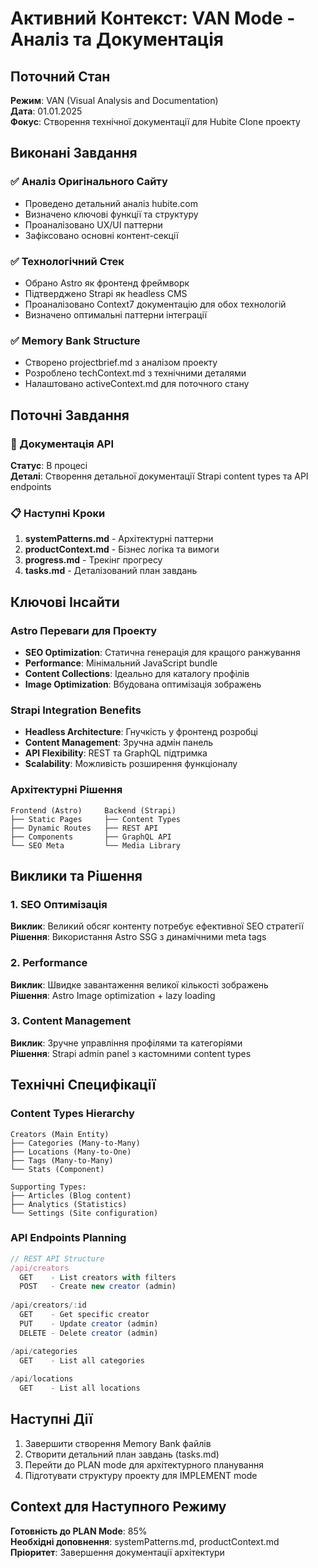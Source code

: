 # Активний Контекст: VAN Mode - Аналіз та Документація

## Поточний Стан
**Режим**: VAN (Visual Analysis and Documentation)  
**Дата**: 01.01.2025  
**Фокус**: Створення технічної документації для Hubite Clone проекту

## Виконані Завдання

### ✅ Аналіз Оригінального Сайту
- Проведено детальний аналіз hubite.com
- Визначено ключові функції та структуру
- Проаналізовано UX/UI паттерни
- Зафіксовано основні контент-секції

### ✅ Технологічний Стек
- Обрано Astro як фронтенд фреймворк
- Підтверджено Strapi як headless CMS
- Проаналізовано Context7 документацію для обох технологій
- Визначено оптимальні паттерни інтеграції

### ✅ Memory Bank Structure
- Створено projectbrief.md з аналізом проекту
- Розроблено techContext.md з технічними деталями
- Налаштовано activeContext.md для поточного стану

## Поточні Завдання

### 🔄 Документація API
**Статус**: В процесі  
**Деталі**: Створення детальної документації Strapi content types та API endpoints

### 📋 Наступні Кроки
1. **systemPatterns.md** - Архітектурні паттерни
2. **productContext.md** - Бізнес логіка та вимоги
3. **progress.md** - Трекінг прогресу
4. **tasks.md** - Деталізований план завдань

## Ключові Інсайти

### Astro Переваги для Проекту
- **SEO Optimization**: Статична генерація для кращого ранжування
- **Performance**: Мінімальний JavaScript bundle
- **Content Collections**: Ідеально для каталогу профілів
- **Image Optimization**: Вбудована оптимізація зображень

### Strapi Integration Benefits
- **Headless Architecture**: Гнучкість у фронтенд розробці
- **Content Management**: Зручна адмін панель
- **API Flexibility**: REST та GraphQL підтримка
- **Scalability**: Можливість розширення функціоналу

### Архітектурні Рішення
```
Frontend (Astro)     Backend (Strapi)
├── Static Pages     ├── Content Types
├── Dynamic Routes   ├── REST API
├── Components       ├── GraphQL API
└── SEO Meta         └── Media Library
```

## Виклики та Рішення

### 1. SEO Оптимізація
**Виклик**: Великий обсяг контенту потребує ефективної SEO стратегії  
**Рішення**: Використання Astro SSG з динамічними meta tags

### 2. Performance
**Виклик**: Швидке завантаження великої кількості зображень  
**Рішення**: Astro Image optimization + lazy loading

### 3. Content Management
**Виклик**: Зручне управління профілями та категоріями  
**Рішення**: Strapi admin panel з кастомними content types

## Технічні Специфікації

### Content Types Hierarchy
```
Creators (Main Entity)
├── Categories (Many-to-Many)
├── Locations (Many-to-One)
├── Tags (Many-to-Many)
└── Stats (Component)

Supporting Types:
├── Articles (Blog content)
├── Analytics (Statistics)
└── Settings (Site configuration)
```

### API Endpoints Planning
```typescript
// REST API Structure
/api/creators
  GET    - List creators with filters
  POST   - Create new creator (admin)
  
/api/creators/:id
  GET    - Get specific creator
  PUT    - Update creator (admin)
  DELETE - Delete creator (admin)

/api/categories
  GET    - List all categories
  
/api/locations
  GET    - List all locations
```

## Наступні Дії
1. Завершити створення Memory Bank файлів
2. Створити детальний план завдань (tasks.md)
3. Перейти до PLAN mode для архітектурного планування
4. Підготувати структуру проекту для IMPLEMENT mode

## Context для Наступного Режиму
**Готовність до PLAN Mode**: 85%  
**Необхідні доповнення**: systemPatterns.md, productContext.md  
**Пріоритет**: Завершення документації архітектури 